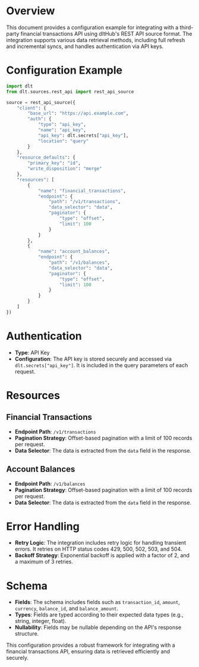 # Overview

This document provides a configuration example for integrating with a third-party financial transactions API using dltHub's REST API source format. The integration supports various data retrieval methods, including full refresh and incremental syncs, and handles authentication via API keys.

# Configuration Example

```python
import dlt
from dlt.sources.rest_api import rest_api_source

source = rest_api_source({
    "client": {
        "base_url": "https://api.example.com",
        "auth": {
            "type": "api_key",
            "name": "api_key",
            "api_key": dlt.secrets["api_key"],
            "location": "query"
        }
    },
    "resource_defaults": {
        "primary_key": "id",
        "write_disposition": "merge"
    },
    "resources": [
        {
            "name": "financial_transactions",
            "endpoint": {
                "path": "/v1/transactions",
                "data_selector": "data",
                "paginator": {
                    "type": "offset",
                    "limit": 100
                }
            }
        },
        {
            "name": "account_balances",
            "endpoint": {
                "path": "/v1/balances",
                "data_selector": "data",
                "paginator": {
                    "type": "offset",
                    "limit": 100
                }
            }
        }
    ]
})
```

# Authentication

- **Type**: API Key
- **Configuration**: The API key is stored securely and accessed via `dlt.secrets["api_key"]`. It is included in the query parameters of each request.

# Resources

## Financial Transactions

- **Endpoint Path**: `/v1/transactions`
- **Pagination Strategy**: Offset-based pagination with a limit of 100 records per request.
- **Data Selector**: The data is extracted from the `data` field in the response.

## Account Balances

- **Endpoint Path**: `/v1/balances`
- **Pagination Strategy**: Offset-based pagination with a limit of 100 records per request.
- **Data Selector**: The data is extracted from the `data` field in the response.

# Error Handling

- **Retry Logic**: The integration includes retry logic for handling transient errors. It retries on HTTP status codes 429, 500, 502, 503, and 504.
- **Backoff Strategy**: Exponential backoff is applied with a factor of 2, and a maximum of 3 retries.

# Schema

- **Fields**: The schema includes fields such as `transaction_id`, `amount`, `currency`, `balance_id`, and `balance_amount`.
- **Types**: Fields are typed according to their expected data types (e.g., string, integer, float).
- **Nullability**: Fields may be nullable depending on the API's response structure.

This configuration provides a robust framework for integrating with a financial transactions API, ensuring data is retrieved efficiently and securely.